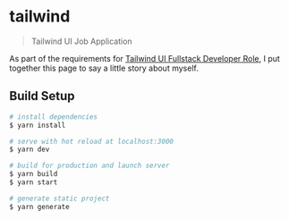 # tailwind

> Tailwind UI Job Application

As part of the requirements for [Tailwind UI Fullstack Developer Role](https://apply.workable.com/tailwind-ui/j/E129989EC6/),
I put together this page to say a little story about myself.

## Build Setup

```bash
# install dependencies
$ yarn install

# serve with hot reload at localhost:3000
$ yarn dev

# build for production and launch server
$ yarn build
$ yarn start

# generate static project
$ yarn generate
```
